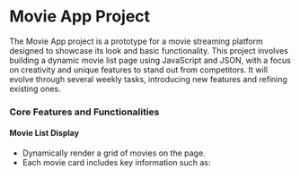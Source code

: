 # Movie App Project

<p>The Movie App project is a prototype for a movie streaming platform designed to showcase its look and basic functionality. This project involves building a dynamic movie list page using JavaScript and JSON, with a focus on creativity and unique features to stand out from competitors. It will evolve through several weekly tasks, introducing new features and refining existing ones.</p>

<h3>Core Features and Functionalities</h3>

<h4>Movie List Display</h4>
<ul>
<li>Dynamically render a grid of movies on the page.</li>
<li>Each movie card includes key information such as:</li>
</ul>
